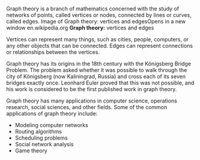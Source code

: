 Graph theory is a branch of mathematics concerned with the study of networks of points, called vertices or nodes, connected by lines or curves, called edges.
Image of Graph theory: vertices and edgesOpens in a new window
en.wikipedia.org
**Graph theory:** vertices and edges

Vertices can represent many things, such as cities, people, computers, or any other objects that can be connected. Edges can represent connections or relationships between the vertices.

Graph theory has its origins in the 18th century with the Königsberg Bridge Problem. The problem asked whether it was possible to walk through the city of Königsberg (now Kaliningrad, Russia) and cross each of its seven bridges exactly once.  Leonhard Euler proved that this was not possible, and his work is considered to be the first published work in graph theory.

Graph theory has many applications in computer science, operations research, social sciences, and other fields. Some of the common applications of graph theory include:

* Modeling computer networks
* Routing algorithms
* Scheduling problems
* Social network analysis
* Game theory
